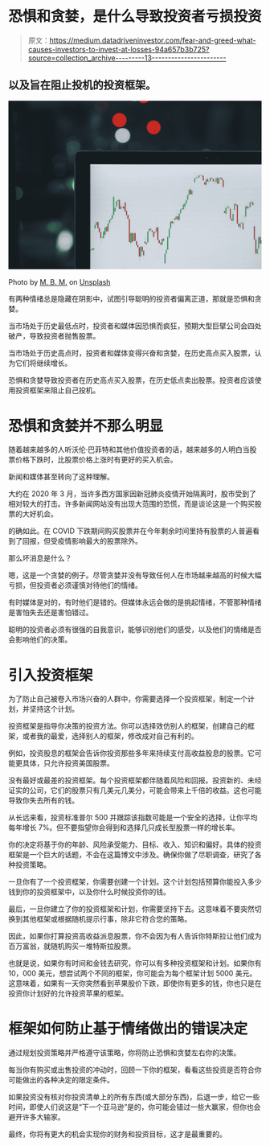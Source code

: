 # 恐惧和贪婪，是什么导致投资者亏损投资

> 原文：<https://medium.datadriveninvestor.com/fear-and-greed-what-causes-investors-to-invest-at-losses-94a657b3b725?source=collection_archive---------13----------------------->

## 以及旨在阻止投机的投资框架。

![](img/2f061fde38d2268bc63ebc68f969f1d1.png)

Photo by [M. B. M.](https://unsplash.com/@m_b_m?utm_source=medium&utm_medium=referral) on [Unsplash](https://unsplash.com?utm_source=medium&utm_medium=referral)

有两种情绪总是隐藏在阴影中，试图引导聪明的投资者偏离正道，那就是恐惧和贪婪。

当市场处于历史最低点时，投资者和媒体因恐惧而疯狂，预期大型巨擘公司会四处破产，导致投资者抛售股票。

当市场处于历史高点时，投资者和媒体变得兴奋和贪婪，在历史高点买入股票，认为它们将继续增长。

恐惧和贪婪导致投资者在历史高点买入股票，在历史低点卖出股票。投资者应该使用投资框架来阻止自己投机。

# 恐惧和贪婪并不那么明显

随着越来越多的人听沃伦·巴菲特和其他价值投资者的话，越来越多的人明白当股票价格下跌时，比股票价格上涨时有更好的买入机会。

新闻和媒体甚至转向了这种理解。

大约在 2020 年 3 月，当许多西方国家因新冠肺炎疫情开始隔离时，股市受到了相对较大的打击。许多新闻网站没有出现大范围的恐慌，而是谈论这是一个购买股票的大好机会。

的确如此。在 COVID 下跌期间购买股票并在今年剩余时间里持有股票的人普遍看到了回报，但受疫情影响最大的股票除外。

那么坏消息是什么？

嗯，这是一个贪婪的例子。尽管贪婪并没有导致任何人在市场越来越高的时候大幅亏损，但投资者必须谨慎对待他们的情绪。

有时媒体是对的，有时他们是错的。但媒体永远会做的是挑起情绪，不管那种情绪是害怕失去还是害怕错过。

聪明的投资者必须有很强的自我意识，能够识别他们的感受，以及他们的情绪是否会影响他们的决策。

# 引入投资框架

为了防止自己被卷入市场兴奋的人群中，你需要选择一个投资框架，制定一个计划，并坚持这个计划。

投资框架是指导你决策的投资方法。你可以选择效仿别人的框架，创建自己的框架，或者我的最爱，选择别人的框架，修改成对自己有利的。

例如，投资股息的框架会告诉你投资那些多年来持续支付高收益股息的股票。它可能更具体，只允许投资美国股票。

没有最好或最差的投资框架。每个投资框架都伴随着风险和回报。投资新的、未经证实的公司，它们的股票只有几美元几美分，可能会带来上千倍的收益。这也可能导致你失去所有的钱。

从长远来看，投资标准普尔 500 并跟踪该指数可能是一个安全的选择，让你平均每年增长 7%。但不要指望你会得到和选择几只成长型股票一样的增长率。

你的决定将基于你的年龄、风险承受能力、目标、收入、知识和偏好。具体的投资框架是一个巨大的话题，不会在这篇博文中涉及。确保你做了尽职调查，研究了各种投资策略。

一旦你有了一个投资框架，你需要创建一个计划。这个计划包括预算你能投入多少钱到你的投资框架中，以及你什么时候投资你的钱。

最后，一旦你建立了你的投资框架和计划，你需要坚持下去。这意味着不要突然切换到其他框架或根据随机提示行事，除非它符合您的策略。

因此，如果你打算投资高收益派息股票，你不会因为有人告诉你特斯拉让他们成为百万富翁，就随机购买一堆特斯拉股票。

也就是说，如果你有时间和金钱去研究，你可以有多种投资框架和计划。如果你有 10，000 美元，想尝试两个不同的框架，你可能会为每个框架计划 5000 美元。这意味着，如果有一天你突然看到苹果股价下跌，即使你有更多的钱，你也只是在投资你计划好的允许投资苹果的框架。

# 框架如何防止基于情绪做出的错误决定

通过规划投资策略并严格遵守该策略，你将防止恐惧和贪婪左右你的决策。

每当你有购买或出售投资的冲动时，回顾一下你的框架，看看这些投资是否符合你可能做出的各种决定的限定条件。

如果投资没有核对你投资清单上的所有东西(或大部分东西)，后退一步，给它一些时间，即使人们说这是“下一个亚马逊”是的，你可能会错过一些大赢家，但你也会避开许多大输家。

最终，你将有更大的机会实现你的财务和投资目标，这才是最重要的。